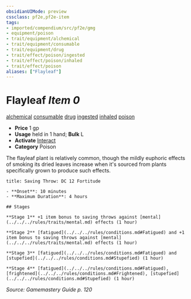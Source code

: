 ```yaml
---
obsidianUIMode: preview
cssclass: pf2e,pf2e-item
tags:
- imported/compendium/src/pf2e/gmg
- equipment/poison
- trait/equipment/alchemical
- trait/equipment/consumable
- trait/equipment/drug
- trait/effect/poison/ingested
- trait/effect/poison/inhaled
- trait/effect/poison
aliases: ["Flayleaf"]
---
```

# Flayleaf *Item 0*  
[alchemical](alchemical.md)  [consumable](consumable.md)  [drug](drug-gmg.md)  [ingested](ingested.md)  [inhaled](inhaled.md)  [poison](rules/traits/poison.md)  

- **Price** 1 gp
- **Usage** held in 1 hand; **Bulk** L
- **Activate** [Interact](interact.md)
- **Category** Poison

The flayleaf plant is relatively common, though the mildly euphoric effects of smoking its dried leaves increase when it's sourced from plants specifically grown to produce such effects.

```ad-inline-affliction
title: Saving Throw: DC 12 Fortitude

- **Onset**: 10 minutes
- **Maximum Duration**: 4 hours

## Stages

**Stage 1** +1 item bonus to saving throws against [mental](../../../rules/traits/mental.md) effects (1 hour)

**Stage 2** [fatigued](../../../rules/conditions.md#Fatigued) and +1 item bonus to saving throws against [mental](../../../rules/traits/mental.md) effects (1 hour)

**Stage 3** [fatigued](../../../rules/conditions.md#Fatigued) and [stupefied](../../../rules/conditions.md#Stupefied) (1 hour)

**Stage 4** [fatigued](../../../rules/conditions.md#Fatigued), [frightened](../../../rules/conditions.md#Frightened), [stupefied](../../../rules/conditions.md#Stupefied) (1 hour)
```

*Source: Gamemastery Guide p. 120*
